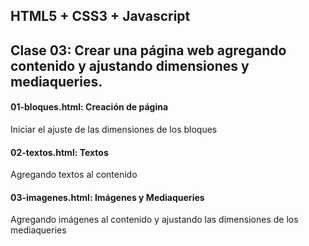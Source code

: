 ## HTML5 + CSS3 + Javascript
## Clase 03: Crear una página web agregando contenido y ajustando dimensiones y mediaqueries.

#### **01-bloques.html: Creación de página** 
Iniciar el ajuste de las dimensiones de los bloques

#### **02-textos.html: Textos** 
Agregando textos al contenido

#### **03-imagenes.html: Imágenes y Mediaqueries** 
Agregando imágenes al contenido y ajustando las dimensiones de los mediaqueries